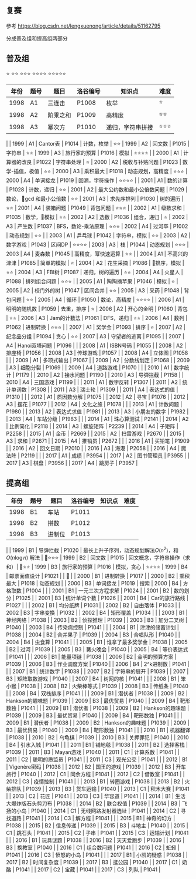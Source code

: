 

## 复赛

参考 https://blog.csdn.net/lengxuenong/article/details/51162795


分成普及组和提高组两部分

## 普及组

⭐️
⭐️⭐️
⭐️⭐️⭐️
⭐️⭐️⭐️⭐️
⭐️⭐️⭐️⭐️⭐️

| 年份 | 题号 | 题目 | 洛谷编号 | 知识点 | 难度
| -- | -- | ------ | -- | -- | -- |
| 1998 | A1 | 三连击 | P1008 | 枚举 | ️️⭐️
| 1998 | A2 | 阶乘之和 | P1009 | 高精度 | ⭐️⭐️
| 1998 | A3 | 幂次方 | P1010 | 递归，字符串拼接 | ⭐️⭐️⭐️
|
| 1999 | A1 | Cantor表 | P1014 | 计数，枚举 | ⭐️⭐️
| 1999 | A2 | 回文数 | P1015 | 字符串 | ⭐️⭐️
| 1999 | A3 | 旅行家的预算 | P1016 | 模拟 | ⭐️⭐️⭐️⭐️
|
| 2000 | A1 | 计算器的改良 | P1022 | 字符串处理 | ⭐️
| 2000 | A2 | 税收与补贴问题 | P1023 | 数学-插值，极值 | ⭐️⭐️
| 2000 | A3 | 乘积最大 | P1018 | 动态规划，高精度 | ⭐️⭐️⭐️
| 2000 | A4 | 单词接龙 | P1019 | 回溯，字符操作 | ⭐️⭐️⭐️⭐️
|
| 2001 | A1 | 数的计算 | P1028 | 计数，递归 | ⭐️⭐️
| 2001 | A2 | 最大公约数和最小公倍数问题 | P1029 | 数论，gcd 和最小公倍数 | ⭐️⭐️
| 2001 | A3 | 求先序排列 | P1030 | 树的遍历 | ⭐️⭐️
| 2001 | A4 | 装箱问题 | P1049 | 背包问题 | ⭐️⭐️⭐️
|
| 2002 | A1 | 级数求和 | P1035 | 数学，模拟 | ⭐️⭐️
| 2002 | A2 | 选数 | P1036 | 组合，递归 | ⭐️
| 2002 | A3 | 产生数 | P1037 | BFS，数论-乘法原理 | ⭐️⭐️⭐️
| 2002 | A4 | 过河卒 | P1002 | 动态规划 | ⭐️⭐️
|
| 2003 | A1 | 乒乓球 | P1042 | 字符串，模拟 | ⭐️⭐️
| 2003 | A2 | 数字游戏 | P1043 | 区间DP | ⭐️⭐️⭐️⭐️
| 2003 | A3 | 栈 | P1044 | 动态规划 | ⭐️⭐️⭐️
| 2003 | A4 | 麦森数 | P1045 | 高精度，幂快速运算 | ⭐️⭐️
|
| 2004 | A1 | 不高兴的津津 | P1085 | 简单的模拟 | ⭐️
| 2004 | A2 | 花生采摘 | P1086 | 排序，模拟 | ⭐️⭐️
| 2004 | A3 | FBI树 | P1087 | 递归，树的遍历 | ⭐️⭐️
| 2004 | A4 | 火星人 | P1088 | 排列组合问题 | ⭐️⭐️⭐️
|
| 2005 | A1 | 陶陶摘苹果 | P1046 | 模拟 | ⭐️
| 2005 | A2 | 校门外的树 | P1047 | 区间合并 | ⭐️⭐️
| 2005 | A3 | 采药 | P1048 | 背包问题 | ⭐️⭐️
| 2005 | A4 | 循环 | P1050 | 数论，高精度 | ⭐️⭐️⭐️⭐️
|
| 2006 | A1 | 明明的随机数 | P1059 | 去重，排序 | ⭐️
| 2006 | A2 | 开心的金明 | P1060 | 背包 | ⭐️⭐️
| 2006 | A3 | Jam的计数法 | P1061 | DFS，递归 | ⭐️⭐️
| 2006 | A4 | 数列 | P1062 | 进制转换 | ⭐️⭐️⭐️
|
| 2007 | A1 | 奖学金 | P1093 | 排序 | ⭐️
| 2007 | A2 | 纪念品分组 | P1094 | 贪心 | ⭐️⭐️
| 2007 | A3 | 守望者的逃离 | P1095 | 
| 2007 | A4 | Hanoi双塔问题 | P1096 |
|
| 2008 | A1 | ISBN号码 | P1055 |
| 2008 | A2 | 排座椅 | P1056 |
| 2008 | A3 | 传球游戏 | P1057 |
| 2008 | A4 | 立体图 | P1058 |
|
| 2009 | A1 | 多项式输出 | P1067 |
| 2009 | A2 | 分数线划定 | P1068 |
| 2009 | A3 | 细胞分裂 | P1069 |
| 2009 | A4 | 道路游戏 | P1070 |
|
| 2010 | A1 | 数字统计 | P1179 |
| 2010 | A2 | 接水问题 | P1190 |
| 2010 | A3 | 导弹拦截 | P1158 |
| 2010 | A4 | 三国游戏 | P1199 |
|
| 2011 | A1 | 数字反转 | P1307 |
| 2011 | A2 | 统计单词数 | P1308 |
| 2011 | A3 | 瑞士轮 | P1309 |
| 2011 | A4 | 表达式的值 | P1310 |
|
| 2012 | A1 | 质因数分解 | P1075 |
| 2012 | A2 | 寻宝 | P1076 |
| 2012 | A3 | 摆花 | P1077 |
| 2012 | A4 | 文化之旅 | P1078 |
|
| 2013 | A1 | 计数问题 | P1980 |
| 2013 | A2 | 表达式求值 | P1981 |
| 2013 | A3 | 小朋友的数字 | P1982 |
| 2013 | A4 | 车站分级 | P1983 |
|
| 2014 | A1 | 珠心算测试 | P2141 |
| 2014 | A2 | 比例简化 | P2118 |
| 2014 | A3 | 螺旋矩阵 | P2239 |
| 2014 | A4 | 子矩阵 | P2258
|
| 2015 | A1 | 金币 | P2669 |
| 2015 | A2 | 扫雷游戏 | P2670 |
| 2015 | A3 | 求和 | P2671 |
| 2015 | A4 | 推销员 | P2672 |
|
| 2016 | A1 | 买铅笔 | P1909 |
| 2016 | A2 | 回文日期 | P2010 |
| 2016 | A3 | 海港 | P2058 |
| 2016 | A4 | 魔法阵 | P2119 |
|
| 2017 | A1 | 成绩 | P3954 |
| 2017 | A2 | 图书管理员 | P3955 |
| 2017 | A3 | 棋盘 | P3956 |
| 2017 | A4 | 跳房子 | P3957 |


## 提高组

| 年份 | 题号 | 题目 | 洛谷编号 | 知识点 | 难度
| -- | -- | ------ | -- | -- | -- |
| 1998 | B1 | 车站 | P1011 |
| 1998 | B2 | 拼数 | P1012 |
| 1998 | B3 | 进制位 | P1013 | |
|
| 1999 | B1 | 导弹拦截 | P1020 | 最长上升子序列，动态规划解法$O(n^2)$，和$O(n\log n)$ 解法 | ⭐️️️️️️️️⭐️️️⭐️
| 1999 | B2 | 回文数 | P1015 | 回文概念，字符串操作（求和）| ⭐️️️️️️️️⭐️️️
| 1999 | B3 | 旅行家的预算 | P1016 | 模拟，贪心 | ⭐️️️️️️️️⭐️️️⭐️⭐️️️️️️️️
| 1999 | B4 | 邮票面值设计 | P1021 |  | 
|
| 2000 | B1 | 进制转换 | P1017 |
| 2000 | B2 | 乘积最大 | P1018 | 动态规划 |
| 2000 | B3 | 单词接龙 | P1019 | 搜索
| 2000 | B4 | 方格取数 | P1004 |
|
| 2001 | B1 | 一元三次方程求解 | P1024 |
| 2001 | B2 | 数的划分 | P1025 |
| 2001 | B3 | 统计单词个数 | P1026 |
| 2001 | B4 | Car的旅行路线 | P1027 |
|
| 2002 | B1 | 均分纸牌 | P1031 |
| 2002 | B2 | 自由落体 | P1033 |
| 2002 | B3 | 字串变换 | P1032 |
| 2002 | B4 | 矩形覆盖 | P1034 |
|
| 2003 | B1 | 神经网络 | P1038 |
| 2003 | B2 | 侦探推理 | P1039 |
| 2003 | B3 | 加分二叉树 | P1040 |
| 2003 | B4 | 传染病控制 | P1041 |
|
| 2004 | B1 | 津津的储蓄计划 | P1038 |
| 2004 | B2 | 合并果子 | P1039 |
| 2004 | B3 | 合唱队形 | P1040 |
| 2004 | B4 | 虫食算 | P1041 |
|
| 2005 | B1 | 谁拿了最多奖学金 | P1038 |
| 2005 | B2 | 过河 | P1039 |
| 2005 | B3 | 篝火晚会 | P1040 |
| 2005 | B4 | 等价表达式 | P1041 |
|
| 2006 | B1 | 能量项链 | P1038 |
| 2006 | B2 | 金明的预算方案 | P1039 |
| 2006 | B3 | 作业调度方案 | P1040 |
| 2006 | B4 | 2^k进制数 | P1041 |
|
| 2007 | B1 | 统计数字 | P1038 |
| 2007 | B2 | 字符串的展开 | P1039 |
| 2007 | B3 | 矩阵取数游戏 | P1040 |
| 2007 | B4 | 树网的核 | P1041 |
|
| 2008 | B1 | 笨小猴 | P1038 |
| 2008 | B2 | 火柴棒等式 | P1039 |
| 2008 | B3 | 传纸条 | P1040 |
| 2008 | B4 | 双栈排序 | P1041 |
|
| 2009 | B1 | 潜伏者 | P1038 |
| 2009 | B2 | Hankson的趣味题 | P1039 |
| 2009 | B3 | 最优贸易 | P1040 |
| 2009 | B4 | 靶形数独 | P1041 |
|
| 2009 | B1 | 潜伏者 | P1038 |
| 2009 | B2 | Hankson的趣味题 | P1039 |
| 2009 | B3 | 最优贸易 | P1040 |
| 2009 | B4 | 靶形数独 | P1041 |
|
| 2009 | B1 | 潜伏者 | P1038 |
| 2009 | B2 | Hankson的趣味题 | P1039 |
| 2009 | B3 | 最优贸易 | P1040 |
| 2009 | B4 | 靶形数独 | P1041 |
|
| 2010 | B1 | 机器翻译 | P1038 |
| 2010 | B2 | 乌龟棋 | P1039 |
| 2010 | B3 | 关押罪犯 | P1040 |
| 2010 | B4 | 引水入城 | P1041 |
|
| 2011 | B1 | 铺地毯 | P1038 |
| 2011 | B2 | 选择客栈 | P1039 |
| 2011 | B3 | Mayan游戏 | P1040 |
| 2011 | C1 | 计算系数 | P1041 |
| 2011 | C2 | 聪明的质监员 | P1041 |
| 2011 | C3 | 观光公交 | P1041 |
|
| 2012 | B1 | Vigenère密码 | P1038 |
| 2012 | B2 | 国王的游戏 | P1039 |
| 2012 | B3 | 开车旅行 | P1040 |
| 2012 | C1 | 同余方程 | P1041 |
| 2012 | C2 | 借教室 | P1041 |
| 2012 | C3 | 疫情控制 | P1041 |
|
| 2013 | B1 | 转圈游戏 | P1038 |
| 2013 | B2 | 火柴排队 | P1039 |
| 2013 | B3 | 货车运输 | P1040 |
| 2013 | C1 | 积木大赛 | P1041 |
| 2013 | C2 | 花匠 | P1041 |
| 2013 | C3 | 华容道 | P1041 |
|
| 2014 | B1 | 生活大爆炸版石头剪刀布 | P1038 |
| 2014 | B2 | 联合权值 | P1039 |
| 2014 | B3 | 飞扬的小鸟 | P1040 |
| 2014 | C1 | 无线网路发射器选址 | P1041 |
| 2014 | C2 | 寻找道路 | P1041 |
| 2014 | C3 | 解方程 | P1041 |
|
| 2015 | B1 | 神奇的幻方 | P1038 |
| 2015 | B2 | 信息传递 | P1039 |
| 2015 | B3 | 斗地主 | P1040 |
| 2015 | C1 | 跳石头 | P1041 |
| 2015 | C2 | 子串 | P1041 |
| 2015 | C3 | 运输计划 | P1041 |
|
| 2016 | B1 | 玩具谜题 | P1038 |
| 2016 | B2 | 天天爱跑步 | P1039 |
| 2016 | B3 | 换教室 | P1040 |
| 2016 | C1 | 组合数问题 | P1041 |
| 2016 | C2 | 蚯蚓 | P1041 |
| 2016 | C3 | 愤怒的小鸟 | P1041 |
|
| 2017 | B1 | 小凯的疑惑 | P1038 |
| 2017 | B2 | 时间复杂度 | P1039 |
| 2017 | B3 | 逛公园 | P1040 |
| 2017 | C1 | 奶酪 | P1041 |
| 2017 | C2 | 宝藏 | P1041 |
| 2017 | C3 | 列队 | P1041 |

